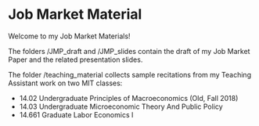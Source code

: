 # Job Market Material

Welcome to my Job Market Materials!

The folders /JMP_draft and /JMP_slides contain the draft of my Job Market Paper and the related presentation slides.

The folder /teaching_material collects sample recitations from my Teaching Assistant work on two MIT classes:

- 14.02 Undergraduate Principles of Macroeconomics (Old, Fall 2018)
- 14.03 Undergraduate Microeconomic Theory And Public Policy
- 14.661 Graduate Labor Economics I

